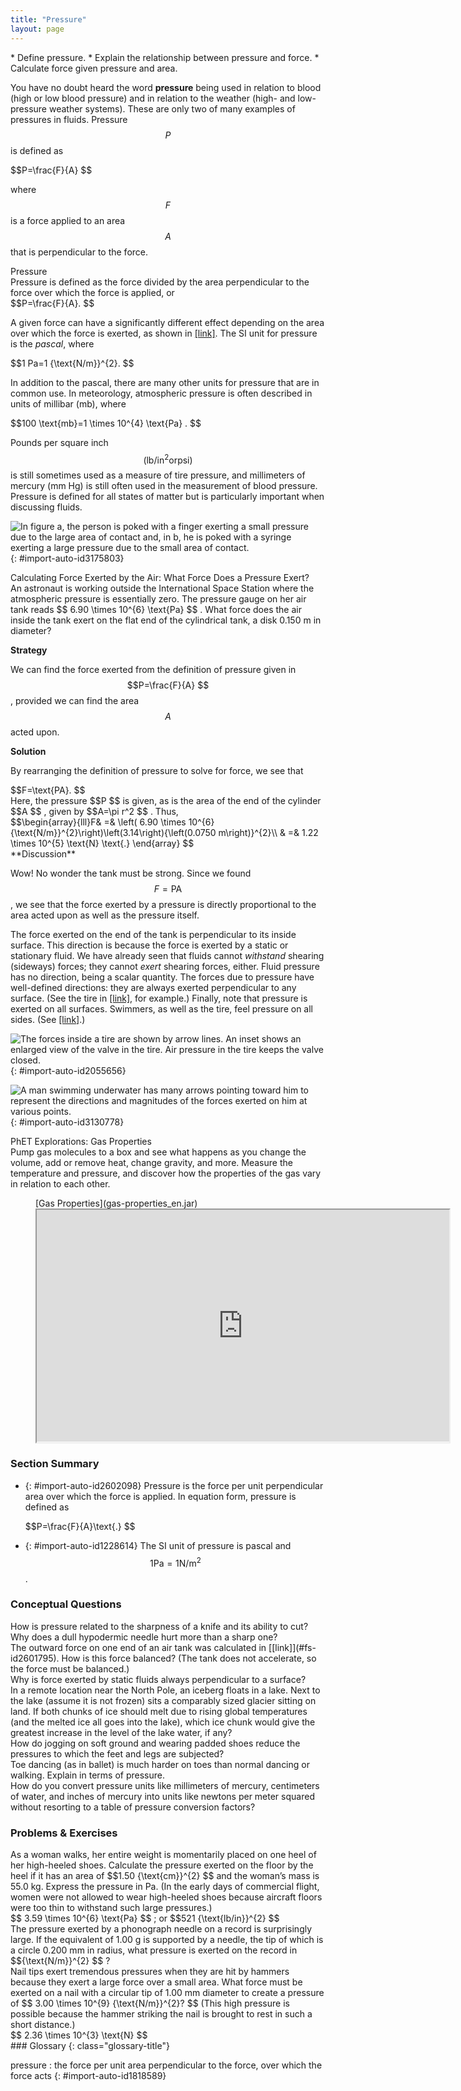 ```yaml
---
title: "Pressure"
layout: page
---
```



<div class="abstract" markdown="1">
* Define pressure.
* Explain the relationship between pressure and force.
* Calculate force given pressure and area.

</div>

You have no doubt heard the word **pressure** being used in relation to blood (high or low blood pressure) and in relation to the weather (high- and low-pressure weather systems). These are only two of many examples of pressures in fluids. Pressure  $$P $$
 is defined as

<div class="equation" id="eip-943">
 $$P=\frac{F}{A} $$
</div>

where  $$F $$
 is a force applied to an area  $$A $$
 that is perpendicular to the force.

<div class="note" data-has-label="true" data-label="" markdown="1">
<div class="title">
Pressure
</div>
Pressure is defined as the force divided by the area perpendicular to the force over which the force is applied, or

<div class="equation" id="eip-795">
 $$P=\frac{F}{A}. $$
</div>
</div>

A given force can have a significantly different effect depending on the area over which the force is exerted, as shown in [\[link\]](#import-auto-id3175803). The SI unit for pressure is the *pascal*, where

<div class="equation" id="eip-id1787110">
 $$1 Pa=1 {\text{N/m}}^{2}. $$
</div>

In addition to the pascal, there are many other units for pressure that are in common use. In meteorology, atmospheric pressure is often described in units of millibar (mb), where

<div class="equation" id="eip-847">
 $$100 \text{mb}=1 \times 10^{4}  \text{Pa} . $$
</div>

Pounds per square inch  $$\left({\text{lb/in}}^{2} \text{or} \text{psi}\right) $$
 is still sometimes used as a measure of tire pressure, and millimeters of mercury (mm Hg) is still often used in the measurement of blood pressure. Pressure is defined for all states of matter but is particularly important when discussing fluids.

![In figure a, the person is poked with a finger exerting a small pressure due to the large area of contact and, in b, he is poked with a syringe exerting a large pressure due to the small area of contact.](../resources/Figure_12_03_01a.jpg "(a) While the person being poked with the finger might be irritated, the force has little lasting effect. (b) In contrast, the same force applied to an area the size of the sharp end of a needle is great enough to break the skin."){: #import-auto-id3175803}

<div class="example" markdown="1">
<div class="title">
Calculating Force Exerted by the Air: What Force Does a Pressure Exert?
</div>
An astronaut is working outside the International Space Station where the atmospheric pressure is essentially zero. The pressure gauge on her air tank reads  $$ 6.90 \times 10^{6}  \text{Pa} $$
. What force does the air inside the tank exert on the flat end of the cylindrical tank, a disk 0.150 m in diameter?

**Strategy**

We can find the force exerted from the definition of pressure given in  $$P=\frac{F}{A} $$
, provided we can find the area  $$A $$
 acted upon.

**Solution**

By rearranging the definition of pressure to solve for force, we see that

<div class="equation" id="eip-914">
 $$F=\text{PA}. $$
</div>
Here, the pressure  $$P $$
 is given, as is the area of the end of the cylinder  $$A $$
, given by  $$A=\pi r^2 $$
. Thus,

<div class="equation" id="eip-775">
 $$\begin{array}{lll}F& =& \left( 6.90 \times 10^{6}  {\text{N/m}}^{2}\right)\left(3.14\right){\left(0.0750 m\right)}^{2}\\ & =&  1.22 \times 10^{5}  \text{N} \text{.} \end{array} $$
</div>
**Discussion**

Wow! No wonder the tank must be strong. Since we found  $$F=\text{PA} $$
, we see that the force exerted by a pressure is directly proportional to the area acted upon as well as the pressure itself.

</div>

The force exerted on the end of the tank is perpendicular to its inside surface. This direction is because the force is exerted by a static or stationary fluid. We have already seen that fluids cannot *withstand* shearing (sideways) forces; they cannot *exert* shearing forces, either. Fluid pressure has no direction, being a scalar quantity. The forces due to pressure have well-defined directions: they are always exerted perpendicular to any surface. (See the tire in [\[link\]](#import-auto-id2055656), for example.) Finally, note that pressure is exerted on all surfaces. Swimmers, as well as the tire, feel pressure on all sides. (See [\[link\]](#import-auto-id3130778).)

 ![The forces inside a tire are shown by arrow lines. An inset shows an enlarged view of the valve in the tire. Air pressure in the tire keeps the valve closed.](../resources/Figure_12_03_02a.jpg "Pressure inside this tire exerts forces perpendicular to all surfaces it contacts. The arrows give representative directions and magnitudes of the forces exerted at various points. Note that static fluids do not exert shearing forces."){: #import-auto-id2055656}

![A man swimming underwater has many arrows pointing toward him to represent the directions and magnitudes of the forces exerted on him at various points.](../resources/Figure_12_03_03a.jpg "Pressure is exerted on all sides of this swimmer, since the water would flow into the space he occupies if he were not there. The arrows represent the directions and magnitudes of the forces exerted at various points on the swimmer. Note that the forces are larger underneath, due to greater depth, giving a net upward or buoyant force that is balanced by the weight of the swimmer."){: #import-auto-id3130778}

<div class="note" data-has-label="true" id="eip-790" data-label="" markdown="1">
<div class="title">
PhET Explorations: Gas Properties
</div>
Pump gas molecules to a box and see what happens as you change the volume, add or remove heat, change gravity, and more. Measure the temperature and pressure, and discover how the properties of the gas vary in relation to each other.

<figure markdown="1" id="eip-id3028052">
<figcaption>
[Gas Properties](gas-properties_en.jar)
</figcaption>
<iframe width="660" height="371.4" src="https://phet.colorado.edu/sims/html/gas-properties/latest/gas-properties_en.html"></iframe>
</figure>
</div>

### Section Summary

* {: #import-auto-id2602098} Pressure is the force per unit perpendicular area over which the force is applied. In equation form, pressure is defined as
  <div class="equation" id="eip-18">
   $$P=\frac{F}{A}\text{.} $$
  </div>

* {: #import-auto-id1228614} The SI unit of pressure is pascal and
   $$1 \text{Pa}=1 {\text{N/m}}^{2} $$
    .

### Conceptual Questions

<div class="exercise" data-element-type="conceptual-questions">
<div class="problem" markdown="1">
How is pressure related to the sharpness of a knife and its ability to cut?

</div>
</div>

<div class="exercise" data-element-type="conceptual-questions">
<div class="problem" markdown="1">
Why does a dull hypodermic needle hurt more than a sharp one?

</div>
</div>

<div class="exercise" data-element-type="conceptual-questions">
<div class="problem" markdown="1">
The outward force on one end of an air tank was calculated in [[link]](#fs-id2601795). How is this force balanced? (The tank does not accelerate, so the force must be balanced.)

</div>
</div>

<div class="exercise" data-element-type="conceptual-questions">
<div class="problem" markdown="1">
Why is force exerted by static fluids always perpendicular to a surface?

</div>
</div>

<div class="exercise" data-element-type="conceptual-questions">
<div class="problem" markdown="1">
In a remote location near the North Pole, an iceberg floats in a lake. Next to the lake (assume it is not frozen) sits a comparably sized glacier sitting on land. If both chunks of ice should melt due to rising global temperatures (and the melted ice all goes into the lake), which ice chunk would give the greatest increase in the level of the lake water, if any?

</div>
</div>

<div class="exercise" data-element-type="conceptual-questions">
<div class="problem" markdown="1">
How do jogging on soft ground and wearing padded shoes reduce the pressures to which the feet and legs are subjected?

</div>
</div>

<div class="exercise" data-element-type="conceptual-questions">
<div class="problem" markdown="1">
Toe dancing (as in ballet) is much harder on toes than normal dancing or walking. Explain in terms of pressure.

</div>
</div>

<div class="exercise" data-element-type="conceptual-questions">
<div class="problem" markdown="1">
How do you convert pressure units like millimeters of mercury, centimeters of water, and inches of mercury into units like newtons per meter squared without resorting to a table of pressure conversion factors?

</div>
</div>

### Problems &amp; Exercises

<div class="exercise" data-element-type="problems-exercises">
<div class="problem" markdown="1">
As a woman walks, her entire weight is momentarily placed on one heel of her high-heeled shoes. Calculate the pressure exerted on the floor by the heel if it has an area of  $$1.50 {\text{cm}}^{2} $$
 and the woman’s mass is 55.0 kg. Express the pressure in Pa. (In the early days of commercial flight, women were not allowed to wear high-heeled shoes because aircraft floors were too thin to withstand such large pressures.)

</div>
<div class="solution" data-element-type="problems-exercises" markdown="1">
 $$ 3.59 \times 10^{6}  \text{Pa} $$
; or  $$521 {\text{lb/in}}^{2} $$
</div>
</div>

<div class="exercise" data-element-type="problems-exercises">
<div class="problem" markdown="1">
The pressure exerted by a phonograph needle on a record is surprisingly large. If the equivalent of 1.00 g is supported by a needle, the tip of which is a circle 0.200 mm in radius, what pressure is exerted on the record in  $${\text{N/m}}^{2} $$
?

</div>
</div>

<div class="exercise" data-element-type="problems-exercises">
<div class="problem" markdown="1">
Nail tips exert tremendous pressures when they are hit by hammers because they exert a large force over a small area. What force must be exerted on a nail with a circular tip of 1.00 mm diameter to create a pressure of  $$ 3.00 \times 10^{9}  {\text{N/m}}^{2}? $$
(This high pressure is possible because the hammer striking the nail is brought to rest in such a short distance.)

</div>
<div class="solution" data-element-type="problems-exercises" markdown="1">
 $$ 2.36 \times 10^{3}  \text{N} $$
</div>
</div>

<div class="glossary" markdown="1">
### Glossary
{: class="glossary-title"}

pressure
: the force per unit area perpendicular to the force, over which the force acts
{: #import-auto-id1818589}

</div>
